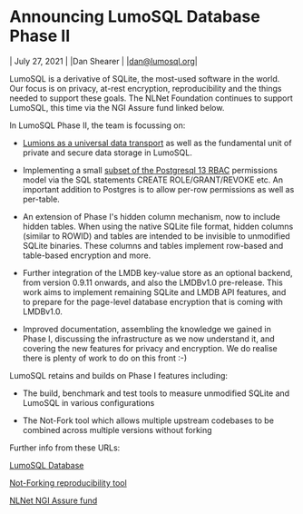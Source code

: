 Announcing LumoSQL Database Phase II
====================================

| July 27, 2021 |
|Dan Shearer    |
|dan@lumosql.org|

LumoSQL is a derivative of SQLite, the most-used software in the world.
Our focus is on privacy, at-rest encryption, reproducibility and the
things needed to support these goals. The NLNet Foundation continues to
support LumoSQL, this time via the NGI Assure fund linked below.

In LumoSQL Phase II, the team is focussing on:

* [Lumions as a universal data transport](./rfc/README.md) as well as the
  fundamental unit of private and secure data storage in LumoSQL.

* Implementing a small [subset of the Postgresql 13 RBAC](./rbac-design.md)
  permissions model via
  the SQL statements CREATE ROLE/GRANT/REVOKE etc. An important addition to
  Postgres is to allow per-row permissions as well as per-table.

* An extension of Phase I's hidden column mechanism, now to include hidden
  tables. When using the native SQLite file format, hidden columns (similar to
  ROWID) and tables are intended to be invisible to unmodified SQLite binaries.
  These columns and tables implement row-based and table-based encryption and
  more.

* Further integration of the LMDB key-value store as an optional backend, from
  version 0.9.11 onwards, and also the LMDBv1.0 pre-release. This work aims to
  implement remaining SQLite and LMDB API features, and to prepare for the
  page-level database encryption that is coming with LMDBv1.0.

* Improved documentation, assembling the knowledge we gained in Phase I,
  discussing the infrastructure as we now understand it, and covering the new
  features for privacy and encryption. We do realise there is plenty of
  work to do on this front :-)

LumoSQL retains and builds on Phase I features including:

* The build, benchmark and test tools to measure unmodified SQLite and LumoSQL
  in various configurations

* The Not-Fork tool which allows multiple upstream codebases to be combined
  across multiple versions without forking

Further info from these URLs:

   [LumoSQL Database](https://lumosql.org/src/lumosql)

   [Not-Forking reproducibility tool](https://lumosql.org/src/not-forking)

   [NLNet NGI Assure fund](https://nlnet.nl/assure/)



